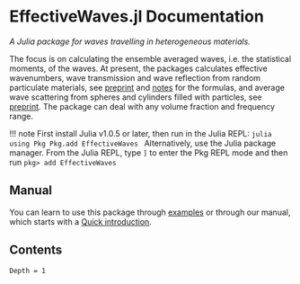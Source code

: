# EffectiveWaves.jl Documentation

*A Julia package for waves travelling in heterogeneous materials.*

The focus is on calculating the ensemble averaged waves, i.e. the statistical moments, of the waves. At present, the packages calculates effective wavenumbers, wave transmission and wave reflection from random particulate materials, see [preprint](https://arxiv.org/abs/1712.05427) and [notes](theory/WavesInMultiSpecies.pdf) for the formulas, and average wave scattering from spheres and cylinders filled with particles, see [preprint](https://arxiv.org/abs/2010.00934). The package can deal with any volume fraction and frequency range.

!!! note
    First install Julia v1.0.5 or later, then run in the Julia REPL:
    ```julia
    using Pkg
    Pkg.add EffectiveWaves
    ```
    Alternatively, use the Julia package manager.
    From the Julia REPL, type `]` to enter the Pkg REPL mode and then run
    ```
    pkg> add EffectiveWaves
    ```


## Manual

You can learn to use this package through [examples](examples/README.md) or through our manual, which starts with a [Quick introduction](@ref).

## Contents
```@contents
Depth = 1
```
